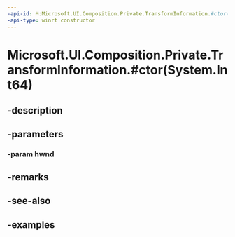 ```yaml
---
-api-id: M:Microsoft.UI.Composition.Private.TransformInformation.#ctor(System.Int64)
-api-type: winrt constructor
---
```


# Microsoft.UI.Composition.Private.TransformInformation.#ctor(System.Int64)

<!--
public TransformInformation (long hwnd);
-->


## -description

## -parameters

### -param hwnd

## -remarks

## -see-also

## -examples


